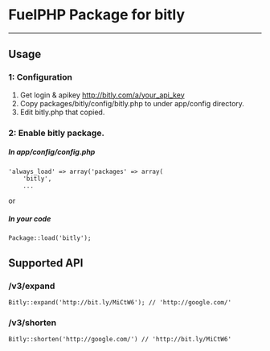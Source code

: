 # FuelPHP Package for bitly

***

## Usage
### 1: Configuration
1. Get login & apikey http://bitly.com/a/your_api_key
2. Copy packages/bitly/config/bitly.php to under app/config directory.  
3. Edit bitly.php that copied.  

### 2: Enable bitly package.
##### In app/config/config.php

	'always_load' => array('packages' => array(
		'bitly',
		...

or

##### In your code

	Package::load('bitly');

## Supported API
### /v3/expand

	Bitly::expand('http://bit.ly/MiCtW6'); // 'http://google.com/'

### /v3/shorten

	Bitly::shorten('http://google.com/') // 'http://bit.ly/MiCtW6'

